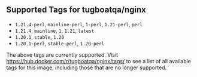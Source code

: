 ## Supported Tags for tugboatqa/nginx

* `1.21.4-perl`, `mainline-perl`, `1-perl`, `1.21-perl`, `perl`
* `1.21.4`, `mainline`, `1`, `1.21`, `latest`
* `1.20.1`, `stable`, `1.20`
* `1.20.1-perl`, `stable-perl`, `1.20-perl`

The above tags are currently supported. Visit https://hub.docker.com/r/tugboatqa/nginx/tags/ to see a list of all available tags for this image, including those that are no longer supported.
